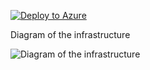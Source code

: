 [![Deploy to Azure](https://aka.ms/deploytoazurebutton)](https://portal.azure.com/#create/Microsoft.Template/uri/https%3A%2F%2Fraw.githubusercontent.com%2Fjimgodden%2FAzure_Networking_Labs%2Fmain%2FDeployment_Training%2FFRR_BGP_Lab%2Fsrc%2Fmain.json)


Diagram of the infrastructure

![Diagram of the infrastructure](diagram.drawio.png)
